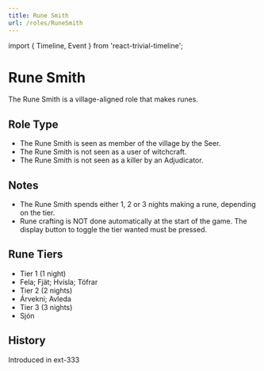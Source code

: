 ```yaml
---
title: Rune Smith
url: /roles/RuneSmith
---
```


import { Timeline, Event } from 'react-trivial-timeline';

# Rune Smith

The Rune Smith is a village-aligned role that makes runes.

## Role Type

- The Rune Smith is seen as member of the village by the Seer.
- The Rune Smith is not seen as a user of witchcraft.
- The Rune Smith is not seen as a killer by an Adjudicator.

## Notes

- The Rune Smith spends either 1, 2 or 3 nights making a rune, depending on the tier.
- Rune crafting is NOT done automatically at the start of the game. The display button to toggle the tier wanted must be pressed.

## Rune Tiers

- Tier 1 (1 night)
- Fela; Fjät; Hvísla; Töfrar
- Tier 2 (2 nights)
- Árvekni; Avleda
- Tier 3 (3 nights)
- Sjón

## History

<Timeline lineColor="white">
  <Event interval="2019-07-02">Introduced in ext-333</Event>
</Timeline>
